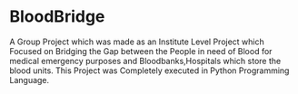 # BloodBridge
 A Group Project which was made as an Institute Level Project which Focused on Bridging the Gap between the People in need of Blood for medical emergency purposes and Bloodbanks,Hospitals which store the blood units. This Project was Completely executed in Python Programming Language.
